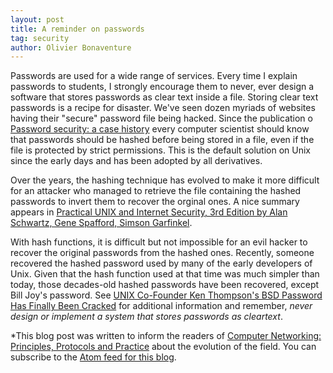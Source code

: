 ```yaml
---
layout: post
title: A reminder on passwords
tag: security
author: Olivier Bonaventure
---
```


Passwords are used for a wide range of services. Every time I explain passwords to students, I strongly encourage them to never, ever design a software that stores passwords as clear text inside a file. Storing clear text passwords is a recipe for disaster. We've seen dozen myriads of websites having their "secure" password file being hacked. Since the publication o [Password security: a case history](https://dl.acm.org/citation.cfm?id=359172) every computer scientist should know that passwords should be hashed before being stored in a file, even if the file is protected by strict permissions. This is the default solution on Unix since the early days and has been adopted by all derivatives.

Over the years, the hashing technique has evolved to make it more difficult for an attacker who managed to retrieve the file containing the hashed passwords to invert them to recover the orginal ones. A nice summary appears in [Practical UNIX and Internet Security, 3rd Edition by Alan Schwartz, Gene Spafford, Simson Garfinkel](https://www.oreilly.com/library/view/practical-unix-and/0596003234/ch04s03.html).

With hash functions, it is difficult but not impossible for an evil hacker to recover the original passwords from the hashed ones. Recently, someone recovered the hashed password used by many of the early developers of Unix. Given that the hash function used at that time was much simpler than today, those decades-old hashed passwords have been recovered, except Bill Joy's password. See [UNIX Co-Founder Ken Thompson's BSD Password Has Finally Been Cracked](https://thehackernews.com/2019/10/unix-bsd-password-cracked.html) for additional information and remember, *never design or implement a system that stores passwords as cleartext*.


*This blog post was written to inform the readers of [Computer Networking: Principles, Protocols and Practice](https://www.computer-networking.info) about the evolution of the field. You can subscribe to the [Atom feed for this blog](http://blog.computer-networking.info/feed.xml).